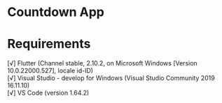 # Countdown App

<h1> Requirements </h1>
[√] Flutter (Channel stable, 2.10.2, on Microsoft Windows [Version 10.0.22000.527], locale id-ID) <br>
[√] Visual Studio - develop for Windows (Visual Studio Community 2019 16.11.10) <br>
[√] VS Code (version 1.64.2) <br>


